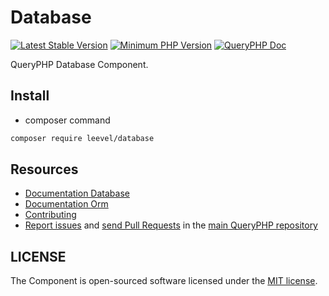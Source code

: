 Database
=================

[![Latest Stable Version](http://img.shields.io/packagist/v/leevel/database.svg)](https://packagist.org/packages/leevel/database)
<a href="https://php.net"><img src="https://img.shields.io/badge/php-%3E%3D%208.1.0-8892BF.svg" alt="Minimum PHP Version"></a>
[![QueryPHP Doc](https://img.shields.io/badge/docs-passing-green.svg?maxAge=2592000)](https://www.queryphp.com/docs/)

QueryPHP Database Component.

## Install

- composer command

```bash
composer require leevel/database
```

Resources
---------

  * [Documentation Database](https://www.queryphp.com/docs/database/)
  * [Documentation Orm](https://www.queryphp.com/docs/orm/)
  * [Contributing](https://www.queryphp.com/docs/developer/)
  * [Report issues](https://github.com/hunzhiwange/framework/issues) and
    [send Pull Requests](https://github.com/hunzhiwange/framework/pulls)
    in the [main QueryPHP repository](https://github.com/hunzhiwange/framework)

## LICENSE

The Component is open-sourced software licensed under the [MIT license](LICENSE).